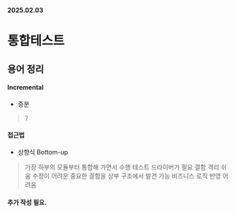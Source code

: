 **2025.02.03**

# 통합테스트

## 용어 정리

#### Incremental

- 증분
> ?

#### 접근법

- 상향식 Bottom-up
> 가장 하부의 모듈부터 통합해 가면서 수행
> 테스트 드라이버가 필요
> 결함 격리 쉬움
> 수정이 어려운 중요한 결함을 상부 구조에서 발견 가능
> 비즈니스 로직 반영 어려움

#### 추가 작성 필요.


